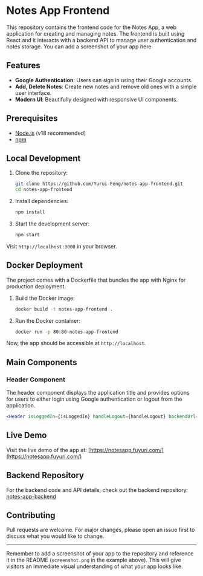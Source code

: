 # Notes App Frontend

This repository contains the frontend code for the Notes App, a web application for creating and managing notes. The frontend is built using React and it interacts with a backend API to manage user authentication and notes storage.
  You can add a screenshot of your app here

## Features

- **Google Authentication**: Users can sign in using their Google accounts.
- **Add, Delete Notes**: Create new notes and remove old ones with a simple user interface.
- **Modern UI**: Beautifully designed with responsive UI components.

## Prerequisites

- [Node.js](https://nodejs.org/) (v18 recommended)
- [npm](https://npmjs.com/)

## Local Development

1. Clone the repository:
   ```sh
   git clone https://github.com/Yurui-Feng/notes-app-frontend.git
   cd notes-app-frontend
   ```

2. Install dependencies:
   ```sh
   npm install
   ```

3. Start the development server:
   ```sh
   npm start
   ```

Visit `http://localhost:3000` in your browser.

## Docker Deployment

The project comes with a Dockerfile that bundles the app with Nginx for production deployment.

1. Build the Docker image:
   ```sh
   docker build -t notes-app-frontend .
   ```

2. Run the Docker container:
   ```sh
   docker run -p 80:80 notes-app-frontend
   ```

Now, the app should be accessible at `http://localhost`.

## Main Components

### Header Component

The header component displays the application title and provides options for users to either login using Google authentication or logout from the application.

```jsx
<Header isLoggedIn={isLoggedIn} handleLogout={handleLogout} backendUrl={backendUrl} />
```

## Live Demo

Visit the live demo of the app at: [https://notesapp.fuyuri.com/](https://notesapp.fuyuri.com/)

## Backend Repository

For the backend code and API details, check out the backend repository: [notes-app-backend](https://github.com/Yurui-Feng/notes-app-backend)

## Contributing

Pull requests are welcome. For major changes, please open an issue first to discuss what you would like to change.

---

Remember to add a screenshot of your app to the repository and reference it in the README (`screenshot.png` in the example above). This will give visitors an immediate visual understanding of what your app looks like.